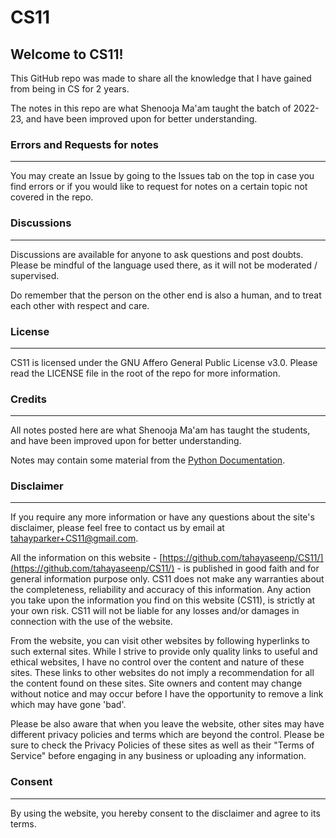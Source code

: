 # CS11

## Welcome to CS11!

This GitHub repo was made to share all the knowledge that I have gained from being in CS for 2 years.

The notes in this repo are what Shenooja Ma'am taught the batch of 2022-23, and have been improved upon for better understanding.

### Errors and Requests for notes
----

You may create an Issue by going to the Issues tab on the top in case you find errors or if you would like to request for notes on a certain topic not covered in the repo.

### Discussions
----

Discussions are available for anyone to ask questions and post doubts. Please be mindful of the language used there, as it will not be moderated / supervised.

Do remember that the person on the other end is also a human, and to treat each other with respect and care.

### License
----

CS11 is licensed under the GNU Affero General Public License v3.0. Please read the LICENSE file in the root of the repo for more information.

### Credits
----

All notes posted here are what Shenooja Ma'am has taught the students, and have been improved upon for better understanding.

Notes may contain some material from the [Python Documentation](https://www.python.org/doc/).

### Disclaimer
----

If you require any more information or have any questions about the site's disclaimer, please feel free to contact us by email at tahayparker+CS11@gmail.com.

All the information on this website - [https://github.com/tahayaseenp/CS11/](https://github.com/tahayaseenp/CS11/) - is published in good faith and for general information purpose only. CS11 does not make any warranties about the completeness, reliability and accuracy of this information. Any action you take upon the information you find on this website (CS11), is strictly at your own risk. CS11 will not be liable for any losses and/or damages in connection with the use of the website.

From the website, you can visit other websites by following hyperlinks to such external sites. While I strive to provide only quality links to useful and ethical websites, I have no control over the content and nature of these sites. These links to other websites do not imply a recommendation for all the content found on these sites. Site owners and content may change without notice and may occur before I have the opportunity to remove a link which may have gone 'bad'.

Please be also aware that when you leave the website, other sites may have different privacy policies and terms which are beyond the control. Please be sure to check the Privacy Policies of these sites as well as their "Terms of Service" before engaging in any business or uploading any information.

### Consent
----

By using the website, you hereby consent to the disclaimer and agree to its terms.